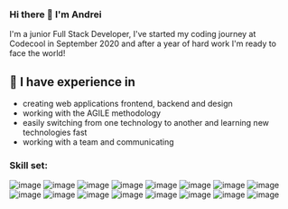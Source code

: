 ### Hi there 👋 I'm Andrei

I'm a junior Full Stack Developer, I've started my coding journey at Codecool in September 2020 and after a year of hard work I'm ready to face the world!

## :briefcase:  I have experience in
- creating web applications frontend, backend and design
- working with the AGILE methodology
- easily switching from one technology to another and learning new technologies fast
- working with a team and communicating

### Skill set: ###
![image](https://user-images.githubusercontent.com/72840832/143553686-88077f15-55f5-4272-9924-6103b3499a5e.png)
![image](https://user-images.githubusercontent.com/72840832/143553710-2b010628-9c0f-4f61-8e49-3db12838091a.png)
![image](https://user-images.githubusercontent.com/72840832/143553799-3bb91048-0962-4597-a091-ab0372668d1d.png)
![image](https://user-images.githubusercontent.com/72840832/143553817-26d23df9-49e8-4c0c-8fc7-e528e18b6768.png)
![image](https://user-images.githubusercontent.com/72840832/143553838-a47ff8b0-10cd-4808-b67d-3510867be94a.png)
![image](https://user-images.githubusercontent.com/72840832/143553870-6a2dd069-a6c7-41ca-8c22-d829ed987d06.png)
![image](https://user-images.githubusercontent.com/72840832/143553886-bce80feb-58bd-49a1-8d19-5a0851c0f86b.png)
![image](https://user-images.githubusercontent.com/72840832/143553894-82ffec6c-7b63-4f10-b9d3-864c13b5b642.png)
![image](https://user-images.githubusercontent.com/72840832/143553909-89fed7c1-e186-445c-bb3d-6b214ee8c3f4.png)
![image](https://user-images.githubusercontent.com/72840832/143553952-a2d3fb8f-c82f-4395-b183-410c20951e3c.png)
![image](https://user-images.githubusercontent.com/72840832/143553967-f933e8b7-68da-4c29-84ab-75a8363083c0.png)
![image](https://user-images.githubusercontent.com/72840832/143553995-bab3a64f-d707-4b86-a28f-76b852f56107.png)
![image](https://user-images.githubusercontent.com/72840832/143554016-4dacd858-ecdb-4ad8-8c94-bb17bb3df1ba.png)
![image](https://user-images.githubusercontent.com/72840832/143554063-0436e4c0-c1e6-4b25-b2ae-69b24ac91e12.png)
![image](https://user-images.githubusercontent.com/72840832/143554081-d751e5bc-dc67-4983-a997-cb5225085483.png)
![image](https://user-images.githubusercontent.com/72840832/143554097-9c5f2525-d1d4-4fcd-a4dd-cff31044d0b3.png)















<!--
**OvidiuAndrei98/OvidiuAndrei98** is a ✨ _special_ ✨ repository because its `README.md` (this file) appears on your GitHub profile.

Here are some ideas to get you started:

- 🔭 I’m currently working on ...
- 🌱 I’m currently learning ...
- 👯 I’m looking to collaborate on ...
- 🤔 I’m looking for help with ...
- 💬 Ask me about ...
- 📫 How to reach me: ...
- 😄 Pronouns: ...
- ⚡ Fun fact: ...
-->
